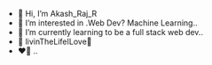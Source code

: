 - 👋 Hi, I’m Akash_Raj_R
- 👀 I’m interested in .Web Dev? Machine Learning..
- 🌱 I’m currently learning to be a full stack web dev..
- 💞️ livinTheLifeILove💙
- ❤️💙
..                        


<!---
ak18akashrajr/ak18akashrajr is a ✨ special ✨ repository because its `README.md` (this file) appears on your GitHub profile.
You can click the Preview link to take a look at your changes.
--->
